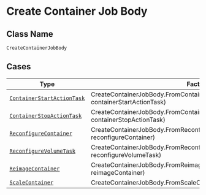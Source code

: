 
# Create Container Job Body

## Class Name

`CreateContainerJobBody`

## Cases

| Type | Factory Method |
|  --- | --- |
| [`ContainerStartActionTask`](../../../doc/models/container-start-action-task.md) | CreateContainerJobBody.FromContainerStartActionTask(ContainerStartActionTask containerStartActionTask) |
| [`ContainerStopActionTask`](../../../doc/models/container-stop-action-task.md) | CreateContainerJobBody.FromContainerStopActionTask(ContainerStopActionTask containerStopActionTask) |
| [`ReconfigureContainer`](../../../doc/models/reconfigure-container.md) | CreateContainerJobBody.FromReconfigureContainer(ReconfigureContainer reconfigureContainer) |
| [`ReconfigureVolumeTask`](../../../doc/models/reconfigure-volume-task.md) | CreateContainerJobBody.FromReconfigureVolumeTask(ReconfigureVolumeTask reconfigureVolumeTask) |
| [`ReimageContainer`](../../../doc/models/reimage-container.md) | CreateContainerJobBody.FromReimageContainer(ReimageContainer reimageContainer) |
| [`ScaleContainer`](../../../doc/models/scale-container.md) | CreateContainerJobBody.FromScaleContainer(ScaleContainer scaleContainer) |

